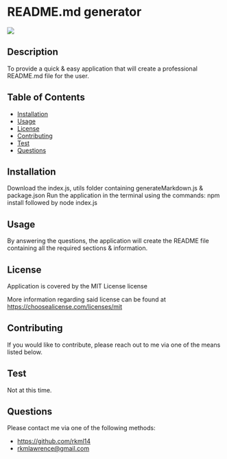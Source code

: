 # README.md generator
  ![](https://img.shields.io/badge/license-mit-blue) 

  ## Description
 
  To provide a quick & easy application that will create a professional README.md file for the user.


  ## Table of Contents 
  - [Installation](#installation)
  - [Usage](#usage)
   - [License](#license)
   - [Contributing](#contributing)
   - [Test](#test)
   - [Questions](#questions)

  ## Installation
  Download the index.js, utils folder containing generateMarkdown.js & package.json    Run the application in the terminal using the commands:  npm install   followed by node index.js


  ## Usage
  By answering the questions, the application will create the README file containing all the required sections & information.


  ## License
  Application is covered by the MIT License license 

  More information regarding said license can be found at https://choosealicense.com/licenses/mit
 
  
  ## Contributing 
  If you would like to contribute, please reach out to me via one of the means listed below.
  
  ## Test
  Not at this time.
  
  ## Questions
   Please contact me via one of the following methods: 
   
   * https://github.com/rkml14
   * rkmlawrence@gmail.com
